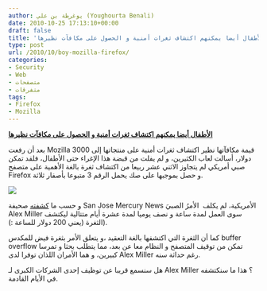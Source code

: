 ```yaml
---
author: يوغرطة بن علي (Youghourta Benali)
date: 2010-10-25 17:13:10+00:00
draft: false
title: 'الأطفال أيضا يمكنهم اكتشاف ثغرات أمنية و الحصول على مكافآت نظيرها '
type: post
url: /2010/10/boy-mozilla-firefox/
categories:
- Security
- Web
- متصفحات
- متفرقات
tags:
- Firefox
- Mozilla
---
```


**[الأطفال أيضا يمكنهم اكتشاف ثغرات أمنية و الحصول على مكافآت نظيرها]( http://www.it-scoop.com/2010/10/boy-mozilla-firefox/ )**




بعد أن رفعت Mozilla قيمة مكافآتها نظير اكتشاف ثغرات أمنية على منتجاتها إلى 3000 دولار، أسالت لعاب الكثيرين، و لم يفلت من قبضة هذا الإغراء حتى الأطفال، فلقد تمكن صبي أمريكي لم يتجاوز الاثني عشر ربيعا من اكتشاف ثغرة بالغة الأهمية على متصفح Firefox و حصل بموجبها على صك يحمل الرقم 3 متبوعا بأصفار ثلاثة.




[![](http://extras.mnginteractive.com/live/media/site568/2010/1022/20101022__alexmiller~1_GALLERY.JPG )
](http://www.it-scoop.com/2010/10/boy-mozilla-firefox/)


و حسب ما [كشفته](http://www.mercurynews.com/ci_16401891) صحيفة San Jose Mercury News الأمريكية، لم يكلف  الأمرُ الصبيَ Alex Miller سوى العمل لمدة ساعة و نصف يوميا لمدة عشرة أيام متتالية ليكتشف الثغرة (يعني 200 دولار للساعة :)).

كما أن الثغرة التي اكتشفها بالغة التعقيد ،و يتعلق الأمر بثغرة فيض للمكدس buffer overflow تمكن من توقيف المتصفح و النظام معا عن بعد، مما يتطلب بحثا و تمرسا كبيرين، و هما الأمران اللذان توفرا لدى Alex Miller رغم حداثة سنه.

هل سنسمع قريبا عن توظيف إحدى الشركات الكبرى لـ Alex Miller ؟ هذا ما سنكتشفه في الأيام القادمة.
